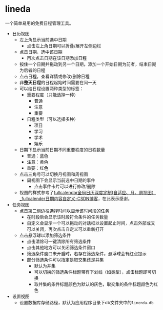 # lineda

一个简单易用的免费日程管理工具。

- 日历视图
  - 左上角显示当前选中日期
    - 点击左上角日期可以折叠/展开左侧边栏
  - 点击日期，选中该日期
    - 再次点击日期在该日期添加日程
  - 按住一个日期并拖动到另一个日期，添加一个开始日期为前者，结束日期为后者的日程
  - 点击日程，查看详情或修改/删除日程
  - 非**整天日程**的日程起始时间需要在同一天
  - 可以给日程设置两种类型的标签：
    - 重要程度（只能选择一种）
      - 普通
      - 注意
      - 重要
    - 日程类型（可以选择多种）
      - 项目
      - 学习
      - 学术
      - 娱乐
  - 日期下显示当前日期不同重要程度的日程数量
    - 普通：蓝色
    - 注意：黄色
    - 重要：红色
  - 点击三角号可以切换月视图和周视图
    - 周视图下会显示当前选中日期的事件
      - 点击事件卡片可以进行修改/删除
  - 视图的样式参考了[fullcalendar全局日历深度定制(自适应、月、周视图）\_fullcalender日期内容自定义-CSDN博客](https://blog.csdn.net/u013980160/article/details/145572315)，在此表示感谢。
- 任务视图
  - 点击第二侧边栏选择时间以显示该时间段的任务
    - 在时段后会显示该时段符合条件的任务数量
    - 自定义会显示一个可以拖动的对话框以设置起止时间，点击外部或叉可以关闭，再次点击自定义可以重新打开
  - 点击悬浮球以添加筛选条件
    - 点击清除可一键清除所有筛选条件
    - 点击其他地方可以关闭筛选条件窗口
    - 筛选条件窗口未开启时，若存在筛选条件，悬浮球会有红点提示
    - 部分筛选条件可以指定是取交集还是并集
      - 默认为并集
      - 可以切换的筛选条件标题带有下划线（如类型），点击标题即可切换
      - 取并集的条件标题颜色为默认的灰色，取交集的条件标题颜色为红色
- 设置视图
  - 设置数据库存储路径，默认为应用程序目录下db文件夹中的`linenda.db`

